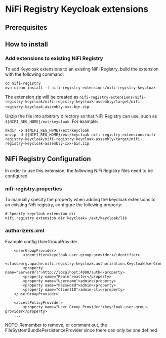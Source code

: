 <!--
  Licensed to the Apache Software Foundation (ASF) under one or more
  contributor license agreements.  See the NOTICE file distributed with
  this work for additional information regarding copyright ownership.
  The ASF licenses this file to You under the Apache License, Version 2.0
  (the "License"); you may not use this file except in compliance with
  the License.  You may obtain a copy of the License at
      http://www.apache.org/licenses/LICENSE-2.0
  Unless required by applicable law or agreed to in writing, software
  distributed under the License is distributed on an "AS IS" BASIS,
  WITHOUT WARRANTIES OR CONDITIONS OF ANY KIND, either express or implied.
  See the License for the specific language governing permissions and
  limitations under the License.
-->
# NiFi Registry Keycloak extensions


## Prerequisites


## How to install

### Add extensions to existing NiFi Registry

To add Keycloak extensions to an existing NiFi Registry, build the extension with the following command:

```
cd nifi-registry
mvn clean install -f nifi-registry-extensions/nifi-registry-keycloak
```

The extension zip will be created as `nifi-registry-extensions/nifi-registry-keycloak/nifi-registry-keycloak-assembly/target/nifi-registry-keycloak-assembly-xxx-bin.zip`.

Unzip the file into arbitrary directory so that NiFi Registry can use, such as `${NIFI_REG_HOME}/ext/keycloak`.
For example:

```
mkdir -p ${NIFI_REG_HOME}/ext/keycloak
unzip -d ${NIFI_REG_HOME}/ext/keycloak nifi-registry-extensions/nifi-registry-keycloak/nifi-registry-keycloak-assembly/target/nifi-registry-keycloak-assembly-xxx-bin.zip
```

## NiFi Registry Configuration

In order to use this extension, the following NiFi Registry files need to be configured.

### nifi-registry.properties

To manually specify the property when adding the keycloak extensions to an existing NiFi registry, configure the following property:
```
# Specify keycloak extension dir
nifi.registry.extension.dir.keycloak=./ext/keycloak/lib
```

### authorizers.xml

Example config UserGroupProvider
```
    <userGroupProvider>
        <identifier>keycloak-user-group-provider</identifier>
        <class>org.apache.nifi.registry.keycloak.authorization.KeycloakUserGroupProvider</class>
        <property name="ServerUrl">http://localhost:4000/auth</property>
        <property name="Realm">master</property>
        <property name="Username">admin</property>
    	<property name="Password">admin</property>
        <property name="ClientID">admin-cli</property>
    </userGroupProvider>

    <accessPolicyProvider>
        <property name="User Group Provider">keycloak-user-group-provider</property>
    ...
```



NOTE: Remember to remove, or comment out, the FileSystemBundlePersistenceProvider since there can only be one defined.

